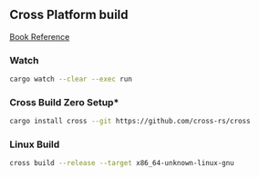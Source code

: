 ## **Cross Platform build**
[Book Reference](https://doc.rust-lang.org/nightly/rustc/platform-support.html)


### **Watch**
```bash
cargo watch --clear --exec run
```

### **Cross Build Zero Setup***
```bash
cargo install cross --git https://github.com/cross-rs/cross
```

### **Linux Build**
```bash
cross build --release --target x86_64-unknown-linux-gnu
```